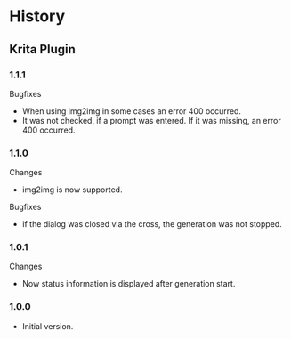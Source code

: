 # History
## Krita Plugin
### 1.1.1
Bugfixes
- When using img2img in some cases an error 400 occurred.
- It was not checked, if a prompt was entered. If it was missing, an error 400 occurred.

### 1.1.0
Changes
- img2img is now supported.

Bugfixes
- if the dialog was closed via the cross, the generation was not stopped.

### 1.0.1
Changes
- Now status information is displayed after generation start.

### 1.0.0
- Initial version.
